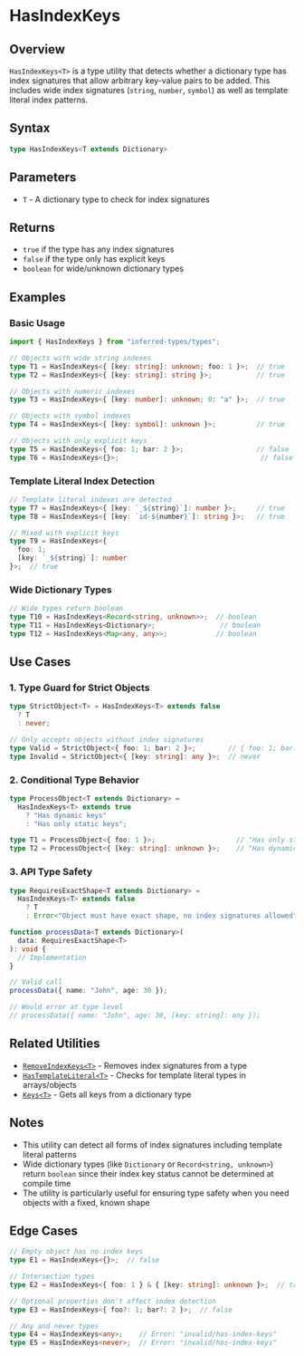 # HasIndexKeys<T>

## Overview

`HasIndexKeys<T>` is a type utility that detects whether a dictionary type has index signatures that allow arbitrary key-value pairs to be added. This includes wide index signatures (`string`, `number`, `symbol`) as well as template literal index patterns.

## Syntax

```typescript
type HasIndexKeys<T extends Dictionary>
```

## Parameters

- `T` - A dictionary type to check for index signatures

## Returns

- `true` if the type has any index signatures
- `false` if the type only has explicit keys
- `boolean` for wide/unknown dictionary types

## Examples

### Basic Usage

```typescript
import { HasIndexKeys } from "inferred-types/types";

// Objects with wide string indexes
type T1 = HasIndexKeys<{ [key: string]: unknown; foo: 1 }>;  // true
type T2 = HasIndexKeys<{ [key: string]: string }>;           // true

// Objects with numeric indexes
type T3 = HasIndexKeys<{ [key: number]: unknown; 0: "a" }>;  // true

// Objects with symbol indexes
type T4 = HasIndexKeys<{ [key: symbol]: unknown }>;          // true

// Objects with only explicit keys
type T5 = HasIndexKeys<{ foo: 1; bar: 2 }>;                  // false
type T6 = HasIndexKeys<{}>;                                   // false
```

### Template Literal Index Detection

```typescript
// Template literal indexes are detected
type T7 = HasIndexKeys<{ [key: `_${string}`]: number }>;     // true
type T8 = HasIndexKeys<{ [key: `id-${number}`]: string }>;   // true

// Mixed with explicit keys
type T9 = HasIndexKeys<{ 
  foo: 1; 
  [key: `_${string}`]: number 
}>;  // true
```

### Wide Dictionary Types

```typescript
// Wide types return boolean
type T10 = HasIndexKeys<Record<string, unknown>>;  // boolean
type T11 = HasIndexKeys<Dictionary>;                // boolean
type T12 = HasIndexKeys<Map<any, any>>;            // boolean
```

## Use Cases

### 1. Type Guard for Strict Objects

```typescript
type StrictObject<T> = HasIndexKeys<T> extends false 
  ? T 
  : never;

// Only accepts objects without index signatures
type Valid = StrictObject<{ foo: 1; bar: 2 }>;        // { foo: 1; bar: 2 }
type Invalid = StrictObject<{ [key: string]: any }>;  // never
```

### 2. Conditional Type Behavior

```typescript
type ProcessObject<T extends Dictionary> = 
  HasIndexKeys<T> extends true
    ? "Has dynamic keys"
    : "Has only static keys";

type T1 = ProcessObject<{ foo: 1 }>;                    // "Has only static keys"
type T2 = ProcessObject<{ [key: string]: unknown }>;    // "Has dynamic keys"
```

### 3. API Type Safety

```typescript
type RequiresExactShape<T extends Dictionary> = 
  HasIndexKeys<T> extends false
    ? T
    : Error<"Object must have exact shape, no index signatures allowed">;

function processData<T extends Dictionary>(
  data: RequiresExactShape<T>
): void {
  // Implementation
}

// Valid call
processData({ name: "John", age: 30 });

// Would error at type level
// processData({ name: "John", age: 30, [key: string]: any });
```

## Related Utilities

- [`RemoveIndexKeys<T>`](./remove-index-keys.md) - Removes index signatures from a type
- [`HasTemplateLiteral<T>`](./has-template-literal.md) - Checks for template literal types in arrays/objects
- [`Keys<T>`](./keys.md) - Gets all keys from a dictionary type

## Notes

- This utility can detect all forms of index signatures including template literal patterns
- Wide dictionary types (like `Dictionary` or `Record<string, unknown>`) return `boolean` since their index key status cannot be determined at compile time
- The utility is particularly useful for ensuring type safety when you need objects with a fixed, known shape

## Edge Cases

```typescript
// Empty object has no index keys
type E1 = HasIndexKeys<{}>;  // false

// Intersection types
type E2 = HasIndexKeys<{ foo: 1 } & { [key: string]: unknown }>;  // true

// Optional properties don't affect index detection
type E3 = HasIndexKeys<{ foo?: 1; bar?: 2 }>;  // false

// Any and never types
type E4 = HasIndexKeys<any>;    // Error: "invalid/has-index-keys"
type E5 = HasIndexKeys<never>;  // Error: "invalid/has-index-keys"
```